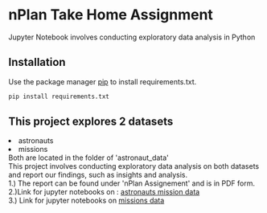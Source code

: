 # nPlan Take Home Assignment

Jupyter Notebook involves conducting exploratory data analysis in Python

## Installation

Use the package manager [pip](https://pip.pypa.io/en/stable/) to install requirements.txt.

```bash
pip install requirements.txt
```

## This project explores 2 datasets
<li> astronauts </li>
<li>missions </li>
Both are located in the folder of 'astronaut_data' <br>
This project involves conducting exploratory data analysis on both datasets and report our findings, such as insights and analysis. <br>
1.) The report can be found under 'nPlan Assignement' and is in PDF form. <br>
2.)Link for jupyter notebooks on : <a href="https://nbviewer.org/github/munjik/personal-projects/blob/main/nPlan/astronauts-missions.ipynb" target="_blank">astronauts mission data</a><br>
3.) Link for jupyter notebooks on <a href="https://nbviewer.org/github/munjik/personal-projects/blob/main/nPlan/missions_eda.ipynb" target="_blank">missions data</a>
